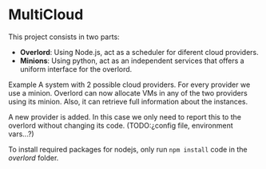 # MultiCloud

This project consists in two parts:

- **Overlord**: Using Node.js, act as a scheduler for diferent cloud providers.
- **Minions**: Using python, act as an independent services that offers a uniform interface for the overlord.

Example
A system with 2 possible cloud providers. For every provider we use a minion. Overlord can now allocate VMs in any of the two providers using its minion. Also, it can retrieve full information about the instances.

A new provider is added. In this case we only need to report this to the overlord without changing its code. (TODO:¿config file, environment vars...?)

To install required packages for nodejs, only run `npm install` code in the *overlord* folder.
